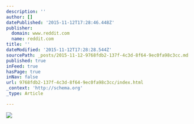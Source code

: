 ```yaml
---
description: ''
author: []
datePublished: '2015-11-12T17:28:46.448Z'
publisher:
  domain: www.reddit.com
  name: reddit.com
title: ''
dateModified: '2015-11-12T17:28:28.544Z'
sourcePath: _posts/2015-11-12-9768fdb2-137f-4c3d-8f64-9ec0fa98c3cc.md
published: true
inFeed: true
hasPage: true
inNav: false
url: 9768fdb2-137f-4c3d-8f64-9ec0fa98c3cc/index.html
_context: 'http://schema.org'
_type: Article

---
```

![](https://i.imgur.com/B8gTG2g.jpg)